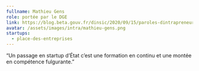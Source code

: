 ```yaml
---
fullname: Mathieu Gens
role: portée par le DGE
link: https://blog.beta.gouv.fr/dinsic/2020/09/15/paroles-dintrapreneurs-6-mathieu-gens-de-la-startup-detat-place-des-entreprises/
avatar: /assets/images/intra/mathieu-gens.png
startups:
  - place-des-entreprises
---
```

“Un passage en startup d’État c’est une formation en continu et une montée en compétence fulgurante.”
